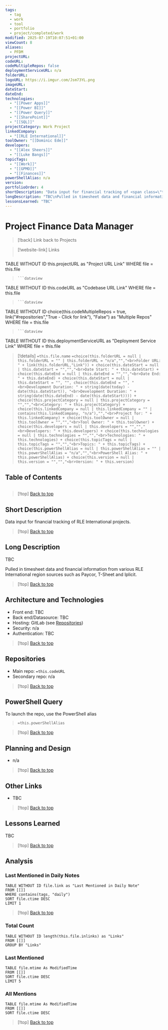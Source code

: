 ```yaml
---
tags:
  - tag
  - work
  - tool
  - portfolio
  - project/completed/work
modified: 2025-07-19T10:07:51+01:00
viewCount: 8
aliases:
  - PFDM
projectURL: 
codeURL: 
codeMultipleRepos: false
deploymentServiceURL: n/a
folderURL: 
logoURL: https://i.imgur.com/Jsm73YL.png
imageURL: 
dateStart: 
dateEnd: 
technologies:
  - "[[Power Apps]]"
  - "[[Power BI]]"
  - "[[Power Query]]"
  - "[[SharePoint]]"
  - "[[SQL]]"
projectCategory: Work Project
linkedCompany:
  - "[[RLE International]]"
toolOwner: "[[Dominic Ede]]"
developers:
  - "[[Alex Sheers]]"
  - "[[Luke Bangs]]"
topicTags:
  - "[[Work]]"
  - "[[GPMO]]"
  - "[[Finances]]"
powerShellAlias: n/a
version: 
portfolioOrder: 4
shortDescription: "Data input for financial tracking of <span class=\"theme-link\">RLE International</span> projects."
longDescription: "TBC\nPulled in timesheet data and financial information from various <span class=\"theme-link\">RLE International</span> region sources such as <span class=\"theme-link\">Paycor</span>, <span class=\"theme-link\">T-Sheet</span> and <span class=\"theme-link\">Iplicit</span>."
lessonsLearned: "TBC"
---
```


# Project Finance Data Manager

> [!back] Link back to <span class="theme-link">Projects</span>

>[!website-link] Links
> ```dataview
TABLE WITHOUT ID this.projectURL as "Project URL Link"
WHERE file = this.file
>```
>```dataview
TABLE WITHOUT ID this.codeURL as "Codebase URL Link"
WHERE file = this.file
>```
>```dataview
TABLE WITHOUT ID choice(this.codeMultipleRepos = true, link("#repositories","True - Click for link"), "False") as "Multiple Repos"
WHERE file = this.file
>```
>```dataview
TABLE WITHOUT ID this.deploymentServiceURL as "Deployment Service Link"
WHERE file = this.file

>[!details]  `=this.file.name`
>`=choice(this.folderURL = null | this.folderURL = "" | this.folderURL = "n/a","","<br>Folder URL: " + link(this.folderURL,"Link")) + choice(this.dateStart = null | this.dateStart = "","","<br>Date Start: " + this.dateStart) + choice(this.dateEnd = null | this.dateEnd = "","","<br>Date End: " + this.dateEnd) + choice(this.dateStart = null | this.dateStart = "", "", choice(this.dateEnd = "", "<br>Development Duration: " + string(date(today) - date(this.dateStart)), "<br>Development Duration: " + string(date(this.dateEnd) - date(this.dateStart)))) + choice(this.projectCategory = null | this.projectCategory = "","","<br>Category: " + this.projectCategory) + choice(this.linkedCompany = null | this.linkedCompany = "" | contains(this.linkedCompany, "n/a"),"","<br>Project for: " + this.linkedCompany) + choice(this.toolOwner = null | this.toolOwner = "","","<br>Tool Owner: " + this.toolOwner) + choice(this.developers = null | this.developers = "","","<br>Developers: " + this.developers) + choice(this.technologies = null | this.technologies = "","","<br>Technologies: " + this.technologies) + choice(this.topicTags = null | this.topicTags = "","","<br>Topics: " + this.topicTags) + choice(this.powerShellAlias = null | this.powerShellAlias = "" | this.powerShellAlias = "n/a","","<br>PowerShell Alias: " + this.powerShellAlias) + choice(this.version = null | this.version = "","","<br>Version: " + this.version)`

## Table of Contents

```table-of-contents
```

>[!top] [Back to top](#Table%20of%20Contents)

## Short Description

Data input for financial tracking of <span class="theme-link">RLE International</span> projects.

>[!top] [Back to top](#Table%20of%20Contents)

## Long Description

TBC

Pulled in timesheet data and financial information from various <span class="theme-link">RLE International</span> region sources such as <span class="theme-link">Paycor</span>, <span class="theme-link">T-Sheet</span> and <span class="theme-link">Iplicit</span>.

>[!top] [Back to top](#Table%20of%20Contents)

## Architecture and Technologies

- Front end: TBC
- Back end/Datasource: TBC
- Hosting: <span class="theme-link">GitLab</span> (see [Repositories](#repositories))
- Security: n/a
- Authentication: TBC

>[!top] [Back to top](#Table%20of%20Contents)

## Repositories

- Main repo: `=this.codeURL`
- Secondary repo: n/a

>[!top] [Back to top](#Table%20of%20Contents)

## PowerShell Query

To launch the repo, use the <span class="theme-link">PowerShell</span> alias 

> `=this.powerShellAlias`

>[!top] [Back to top](#Table%20of%20Contents)

## Planning and Design

- n/a

>[!top] [Back to top](#Table%20of%20Contents)

## Other Links

- TBC

>[!top] [Back to top](#Table%20of%20Contents)

## Lessons Learned

TBC

>[!top] [Back to top](#Table%20of%20Contents)

## Analysis

### Last Mentioned in Daily Notes

```dataview
TABLE WITHOUT ID file.link as "Last Mentioned in Daily Note"
FROM [[]]
WHERE contains(tags, "daily")
SORT file.ctime DESC
LIMIT 1
```

>[!top] [Back to top](#Table%20of%20Contents)

### Total Count

```dataview
TABLE WITHOUT ID length(this.file.inlinks) as "Links"
FROM [[]]
GROUP BY "Links"
```

### Last Mentioned

```dataview
TABLE file.mtime As ModifiedTime
FROM [[]]
SORT file.ctime DESC
LIMIT 5
```

### All Mentions

```dataview
TABLE file.mtime As ModifiedTime
FROM [[]]
SORT file.ctime DESC
```

>[!top] [Back to top](#Table%20of%20Contents)